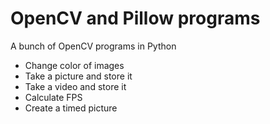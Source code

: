 # OpenCV and Pillow programs
 A bunch of OpenCV programs in Python

- Change color of images
- Take a picture and store it
- Take a video and store it
- Calculate FPS
- Create a timed picture
